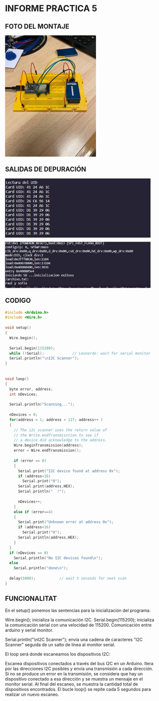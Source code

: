 # INFORME PRACTICA 5

## FOTO DEL MONTAJE

<img src="montatje.jpeg" width="300" align="center">

## SALIDAS DE DEPURACIÓN

<img src="resultat1.jpeg" width="480" 
align="center">


<img src="resultat2.jpeg" width="480" align="center">

## CODIGO
```cpp
#include <Arduino.h>
#include <Wire.h>

void setup()
{
  Wire.begin();
 
  Serial.begin(115200);
  while (!Serial);             // Leonardo: wait for serial monitor
  Serial.println("\nI2C Scanner");
}
 
 
void loop()
{
  byte error, address;
  int nDevices;
 
  Serial.println("Scanning...");
 
  nDevices = 0;
  for(address = 1; address < 127; address++ )
  {
    // The i2c_scanner uses the return value of
    // the Write.endTransmisstion to see if
    // a device did acknowledge to the address.
    Wire.beginTransmission(address);
    error = Wire.endTransmission();
 
    if (error == 0)
    {
      Serial.print("I2C device found at address 0x");
      if (address<16)
        Serial.print("0");
      Serial.print(address,HEX);
      Serial.println("  !");
 
      nDevices++;
    }
    else if (error==4)
    {
      Serial.print("Unknown error at address 0x");
      if (address<16)
        Serial.print("0");
      Serial.println(address,HEX);
    }    
  }
  if (nDevices == 0)
    Serial.println("No I2C devices found\n");
  else
    Serial.println("done\n");
 
  delay(5000);           // wait 5 seconds for next scan
}

```

## FUNCIONALITAT
En el setup() ponemos las sentencias para la inicialización del programa:

Wire.begin(); inicializa la comunicación I2C.
Serial.begin(115200); inicializa la comunicación serial con una velocidad de 115200. Comunicación entre arduino y serial monitor. 

Serial.println("\nI2C Scanner"); envía una cadena de caracteres "I2C Scanner" seguida de un salto de línea al monitor serial.

El loop será donde escaneamos los dispositivos I2C:

Escanea dispositivos conectados a través del bus I2C en un Arduino. Itera por las direcciones I2C posibles y envía una transmisión a cada dirección. Si no se produce un error en la transmisión, se considera que hay un dispositivo conectado a esa dirección y se muestra un mensaje en el monitor serial. Al final del escaneo, se muestra la cantidad total de dispositivos encontrados. El bucle loop() se repite cada 5 segundos para realizar un nuevo escaneo.